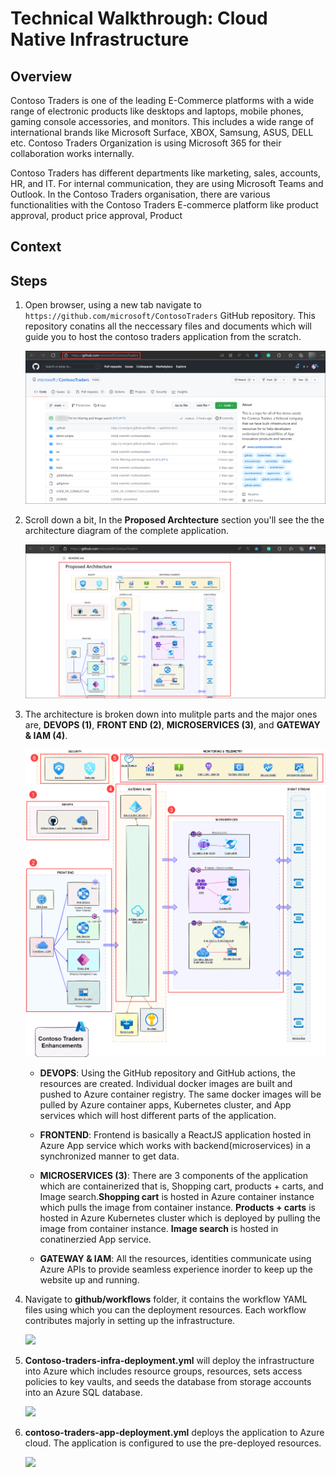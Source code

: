# Technical Walkthrough: Cloud Native Infrastructure

## Overview

Contoso Traders is one of the leading E-Commerce platforms with a wide range of electronic products like desktops and laptops, mobile phones, gaming console accessories, and monitors. This includes a wide range of international brands like Microsoft Surface, XBOX, Samsung, ASUS, DELL etc. Contoso Traders Organization is using Microsoft 365 for their collaboration works internally.

Contoso Traders has different departments like marketing, sales, accounts, HR, and IT. For internal communication, they are using Microsoft Teams and Outlook. In the Contoso Traders organisation, there are various functionalities with the Contoso Traders E-commerce platform like product approval, product price approval, Product 

## Context

## Steps

1. Open browser, using a new tab navigate to `https://github.com/microsoft/ContosoTraders` GitHub repository. This repository conatins all the neccessary files and documents which will guide you to host the contoso traders application from the scratch.

   ![](media/cni2.png)
   
1. Scroll down a bit, In the **Proposed Archtecture** section you'll see the the architecture diagram of the complete application.   

   ![](media/cni3.png)
   
1. The architecture is broken down into mulitple parts and the major ones are, **DEVOPS (1)**, **FRONT END (2)**, **MICROSERVICES (3)**, and **GATEWAY & IAM (4)**.  

   ![](media/cni1.png)
   
   - **DEVOPS**: Using the GitHub repository and GitHub actions, the resources are created. Individual docker images are built and pushed to Azure container registry. The same docker images will be pulled by Azure container apps, Kubernetes cluster, and App services which will host different parts of the application.
   
   - **FRONTEND**: Frontend is basically a ReactJS application hosted in Azure App service which works with backend(microservices) in a synchronized manner to get data.
  
   - **MICROSERVICES (3)**: There are 3 components of the application which are containerized that is, Shopping cart, products + carts, and Image search.**Shopping cart** is hosted in Azure container instance which pulls the image from container instance. **Products + carts** is hosted in Azure Kubernetes cluster which is deployed by pulling the image from container instance. **Image search** is hosted in conatinerzied App service.
   
   - **GATEWAY & IAM**: All the resources, identities communicate using Azure APIs to provide seamless experience inorder to keep up the website up and running.
   
   
1. Navigate to **github/workflows** folder, it contains the workflow YAML files using which you can the deployment resources. Each workflow contributes majorly in setting up the infrastructure. 

   ![](media/ani4.png) 

1. **Contoso-traders-infra-deployment.yml** will deploy the infrastructure into Azure which includes resource groups, resources, sets access policies to key vaults, and seeds the database from storage accounts into an Azure SQL database.

   ![](media/ct3.png) 

1. **contoso-traders-app-deployment.yml** deploys the application to Azure cloud. The application is configured to use the pre-deployed resources.

   ![](media/ct4.png)   
